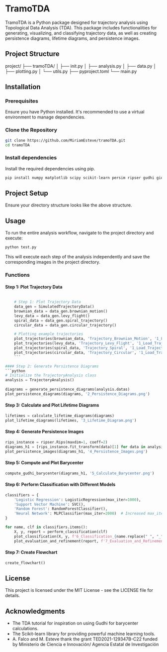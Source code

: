 # TramoTDA

TramoTDA is a Python package designed for trajectory analysis using Topological Data Analysis (TDA). This package includes functionalities for generating, visualizing, and classifying trajectory data, as well as creating persistence diagrams, lifetime diagrams, and persistence images.

## Project Structure
project/
├── tramoTDA/
│ ├── init.py
│ ├── analysis.py
│ ├── data.py
│ ├── plotting.py
│ └── utils.py
├── pyproject.toml
└── main.py

## Installation

### Prerequisites

Ensure you have Python installed. It's recommended to use a virtual environment to manage dependencies.

### Clone the Repository

```bash
git clone https://github.com/MiriamEsteve/tramoTDA.git
cd tramoTDA
```

### Install dependencies
Install the required dependencies using pip.

```bash
pip install numpy matplotlib scipy scikit-learn persim ripser gudhi giotto-tda POT
```
## Project Setup
Ensure your directory structure looks like the above structure.

## Usage
To run the entire analysis workflow, navigate to the project directory and execute:
```bash
python test.py
```

This will execute each step of the analysis independently and save the corresponding images in the project directory.

### Functions

#### Step 1: Plot Trajectory Data
```python
    
    # Step 1: Plot Trajectory Data
    data_gen = SimulatedTrajectoryData()
    brownian_data = data_gen.brownian_motion()
    levy_data = data_gen.levy_flight()
    spiral_data = data_gen.spiral_trajectory()
    circular_data = data_gen.circular_trajectory()

    # Plotting example trajectories
    plot_trajectories(brownian_data, 'Trajectory_Brownian_Motion', '1_Load_Trajectory_Brownian_Motion.png')
    plot_trajectories(levy_data, 'Trajectory_Levy_Flight', '1_Load_Trajectory_Levy_Flight.png')
    plot_trajectories(spiral_data, 'Trajectory_Spiral', '1_Load_Trajectory_Spiral.png')
    plot_trajectories(circular_data, 'Trajectory_Circular', '1_Load_Trajectory_Circular.png')
    ```

#### Step 2: Generate Persistence Diagrams
```python
# Initialize the TrajectoryAnalysis class
analysis = TrajectoryAnalysis()
    
diagrams = generate_persistence_diagrams(analysis.datas)
plot_persistence_diagrams(diagrams, '2_Persistence_Diagrams.png')
```

#### Step 3: Calculate and Plot Lifetime Diagrams
```python
lifetimes = calculate_lifetime_diagrams(diagrams)
plot_lifetime_diagrams(lifetimes, '3_Lifetime_Diagram.png')
```

#### Step 4: Generate Persistence Images
```python
rips_instance = ripser.Rips(maxdim=1, coeff=2)
diagrams_h1 = [rips_instance.fit_transform(data)[1] for data in analysis.datas]
plot_persistence_images(diagrams_h1, '4_Persistence_Images.png')
```

#### Step 5: Compute and Plot Barycenter
```python
compute_gudhi_barycenter(diagrams_h1, '5_Calculate_Barycenter.png')
```

#### Step 6: Perform Classification with Different Models
```python
classifiers = {
    'Logistic Regression': LogisticRegression(max_iter=1000),
    'Support Vector Machine': SVC(),
    'Random Forest': RandomForestClassifier(),
    'Neural Network': MLPClassifier(max_iter=2000)  # Increased max_iter to 2000
}

for name, clf in classifiers.items():
    X, y, report = perform_classification(clf)
    plot_classification(X, y, f'6_Classification_{name.replace(" ", "_")}.png', name)
    plot_evaluation_and_refinement(report, f'7_Evaluation_and_Refinement_{name.replace(" ", "_")}.png', name)

```

#### Step 7: Create Flowchart
```python
create_flowchart()
```

## License
This project is licensed under the MIT License - see the LICENSE file for details.

## Acknowledgments
- The TDA tutorial for inspiration on using Gudhi for barycenter calculations.
- The Scikit-learn library for providing powerful machine learning tools.
- A. Falco and M. Esteve thank the grant TED2021-129347B-C22 funded by Ministerio de Ciencia e Innovación/ Agencia Estatal de Investigación